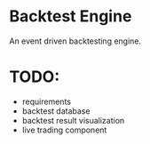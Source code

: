 # Backtest Engine

An event driven backtesting engine.


# TODO:
* requirements
* backtest database
* backtest result visualization
* live trading component
